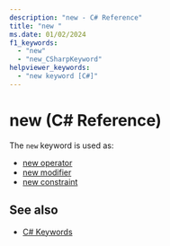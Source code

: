 ```yaml
---
description: "new - C# Reference"
title: "new "
ms.date: 01/02/2024
f1_keywords:
  - "new"
  - "new_CSharpKeyword"
helpviewer_keywords:
  - "new keyword [C#]"
---
```


# new (C# Reference)

The `new` keyword is used as:

- [new operator](../operators/new-operator.md)
- [new modifier](new-modifier.md)
- [new constraint](new-constraint.md)

## See also

- [C# Keywords](index.md)
